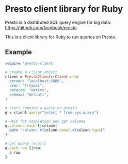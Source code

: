 # Presto client library for Ruby

Presto is a distributed SQL query engine for big data:
https://github.com/facebook/presto

This is a client library for Ruby to run queries on Presto.

## Example

```ruby
require 'presto-client'

# create a client object
client = PrestoClient::Client.new(
  server: "localhost:8880",
  user: "frsyuki",
  catalog: "native",
  schema: "default",
)

# start running a query on presto
q = client.query("select * from sys.query")

# wait for completion and get columns
q.columns.each {|column|
  puts "column: #{column.name}.#{column.type}"
}

# get query results
q.each_row {|row|
  p row
}
```

